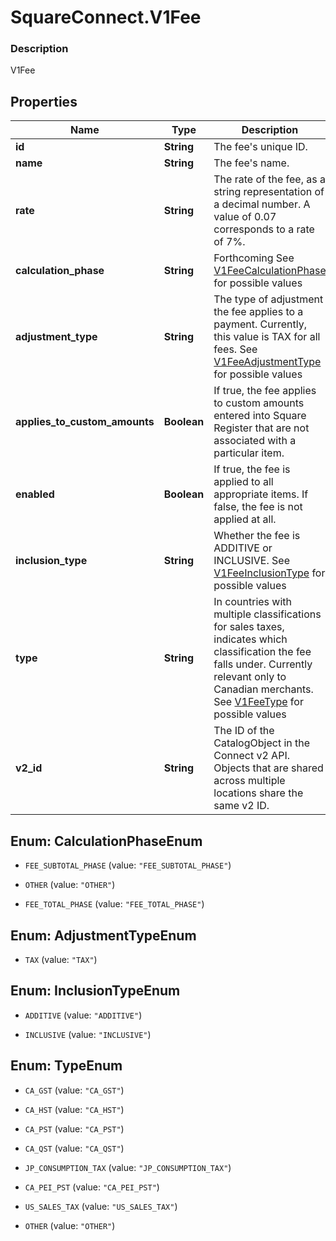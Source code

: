 # SquareConnect.V1Fee

### Description

V1Fee

## Properties
Name | Type | Description | Notes
------------ | ------------- | ------------- | -------------
**id** | **String** | The fee&#39;s unique ID. | [optional] 
**name** | **String** | The fee&#39;s name. | [optional] 
**rate** | **String** | The rate of the fee, as a string representation of a decimal number. A value of 0.07 corresponds to a rate of 7%. | [optional] 
**calculation_phase** | **String** | Forthcoming See [V1FeeCalculationPhase](#type-v1feecalculationphase) for possible values | [optional] 
**adjustment_type** | **String** | The type of adjustment the fee applies to a payment. Currently, this value is TAX for all fees. See [V1FeeAdjustmentType](#type-v1feeadjustmenttype) for possible values | [optional] 
**applies_to_custom_amounts** | **Boolean** | If true, the fee applies to custom amounts entered into Square Register that are not associated with a particular item. | [optional] 
**enabled** | **Boolean** | If true, the fee is applied to all appropriate items. If false, the fee is not applied at all. | [optional] 
**inclusion_type** | **String** | Whether the fee is ADDITIVE or INCLUSIVE. See [V1FeeInclusionType](#type-v1feeinclusiontype) for possible values | [optional] 
**type** | **String** | In countries with multiple classifications for sales taxes, indicates which classification the fee falls under. Currently relevant only to Canadian merchants. See [V1FeeType](#type-v1feetype) for possible values | [optional] 
**v2_id** | **String** | The ID of the CatalogObject in the Connect v2 API. Objects that are shared across multiple locations share the same v2 ID. | [optional] 


<a name="CalculationPhaseEnum"></a>
## Enum: CalculationPhaseEnum


* `FEE_SUBTOTAL_PHASE` (value: `"FEE_SUBTOTAL_PHASE"`)

* `OTHER` (value: `"OTHER"`)

* `FEE_TOTAL_PHASE` (value: `"FEE_TOTAL_PHASE"`)




<a name="AdjustmentTypeEnum"></a>
## Enum: AdjustmentTypeEnum


* `TAX` (value: `"TAX"`)




<a name="InclusionTypeEnum"></a>
## Enum: InclusionTypeEnum


* `ADDITIVE` (value: `"ADDITIVE"`)

* `INCLUSIVE` (value: `"INCLUSIVE"`)




<a name="TypeEnum"></a>
## Enum: TypeEnum


* `CA_GST` (value: `"CA_GST"`)

* `CA_HST` (value: `"CA_HST"`)

* `CA_PST` (value: `"CA_PST"`)

* `CA_QST` (value: `"CA_QST"`)

* `JP_CONSUMPTION_TAX` (value: `"JP_CONSUMPTION_TAX"`)

* `CA_PEI_PST` (value: `"CA_PEI_PST"`)

* `US_SALES_TAX` (value: `"US_SALES_TAX"`)

* `OTHER` (value: `"OTHER"`)




